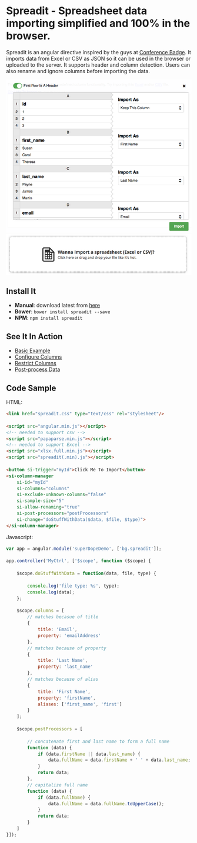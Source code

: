 # Spreadit - Spreadsheet data importing simplified and 100% in the browser.

Spreadit is an angular directive inspired by the guys at [Conference Badge](https://www.conferencebadge.com/).  It imports data from Excel or CSV as JSON so it
can be used in the browser or uploaded to the server.  It supports header and column detection.  Users can also rename and ignore columns before importing the data.

![It's A Screenshot!](screenshot.png)
![It's Another Screenshot!](importer-screenshot.png)

## Install It
* <a name="manual"></a>**Manual**: download latest from [here](https://github.com/blakgeek/spreadit/releases/latest)
* <a name="bower"></a>**Bower**: `bower install spreadit --save`
* <a name="npm"></a>**NPM**: `npm install spreadit`

## See It In Action
* [Basic Example](https://jsfiddle.net/blakgeek/vumyL0x1/)
* [Configure Columns](https://jsfiddle.net/blakgeek/q50cLjnz/)
* [Restrict Columns](https://jsfiddle.net/blakgeek/y2yfqydp/)
* [Post-process Data](https://jsfiddle.net/blakgeek/L4t7beeo/)

## Code Sample
HTML:
```html
<link href="spreadit.css" type="text/css" rel="stylesheet"/>

<script src="angular.min.js"></script>
<!-- needed to support csv -->
<script src="papaparse.min.js"></script>
<!-- needed to support Excel -->
<script src="xlsx.full.min.js"></script>
<script src="spreadit(.min).js"></script>

<button si-trigger="myId">Click Me To Import</button>
<si-column-manager
    si-id="myId"
    si-columns="columns"
    si-exclude-unknown-columns="false"
    si-sample-size="5"
    si-allow-renaming="true"
    si-post-processors="postProcessors"
    si-change="doStuffWithData($data, $file, $type)">
</si-column-manager>
```
Javascript:
```js
var app = angular.module('superDopeDemo', ['bg.spreadit']);

app.controller('MyCtrl', ['$scope', function ($scope) {

    $scope.doStuffWithData = function(data, file, type) {

        console.log('file type: %s', type);
        console.log(data);
    };

    $scope.columns = [
        // matches becasue of title
        {
            title: 'Email',
            property: 'emailAddress'
        },
        // matches because of property
        {
            title: 'Last Name',
            property: 'last_name'
        },
        // matches because of alias
        {
            title: 'First Name',
            property: 'firstName',
            aliases: ['first_name', 'first']
        }
    ];

    $scope.postProcessors = [

        // concatenate first and last name to form a full name
        function (data) {
            if (data.firstName || data.last_name) {
                data.fullName = data.firstName + ' ' + data.last_name;
            }
            return data;
        },
        // capitalize full name
        function (data) {
            if (data.fullName) {
                data.fullName = data.fullName.toUpperCase();
            }
            return data;
        }
    ]
}]);
```